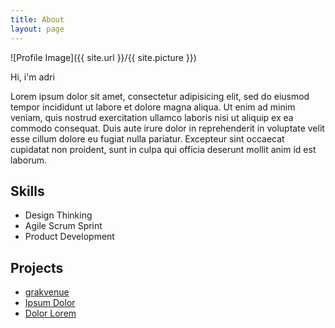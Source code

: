 ```yaml
---
title: About
layout: page
---
```

![Profile Image]({{ site.url }}/{{ site.picture }})

<p>Hi, i'm adri</p>

<p>Lorem ipsum dolor sit amet, consectetur adipisicing elit, sed do eiusmod
tempor incididunt ut labore et dolore magna aliqua. Ut enim ad minim veniam,
quis nostrud exercitation ullamco laboris nisi ut aliquip ex ea commodo
consequat. Duis aute irure dolor in reprehenderit in voluptate velit esse
cillum dolore eu fugiat nulla pariatur. Excepteur sint occaecat cupidatat non
proident, sunt in culpa qui officia deserunt mollit anim id est laborum.</p>

<h2>Skills</h2>

<ul class="skill-list">
	<li>Design Thinking</li>
	<li>Agile Scrum Sprint</li>
	<li>Product Development</li>
</ul>

<h2>Projects</h2>

<ul>
	<li><a href="https://github.com/andrianm28/grakvenue">grakvenue</a></li>
	<li><a href="https://github.com/andrianm28/">Ipsum Dolor</a></li>
	<li><a href="https://github.com/">Dolor Lorem</a></li>
</ul>
